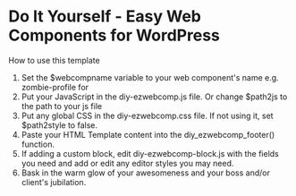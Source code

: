 # Do It Yourself - Easy Web Components for WordPress

How to use this template

1. Set the $webcompname variable to your web component's name e.g. zombie-profile for <zombie-profile></zombie-profile>
2. Put your JavaScript in the diy-ezwebcomp.js file. Or change $path2js to the path to your js file
3. Put any global CSS in the diy-ezwebcomp.css file. If not using it, set $path2style to false.
4. Paste your HTML Template content into the diy_ezwebcomp_footer() function.
5. If adding a custom block, edit diy-ezwebcomp-block.js with the fields you need and add or edit any editor styles you may need.
6. Bask in the warm glow of your awesomeness and your boss and/or client's jubilation.
